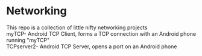 # Networking<br />
This repo is a collection of little nifty networking projects<br />
myTCP- Android TCP Client, forms a TCP connection with an Android phone running "myTCP"<br />
TCPserver2- Android TCP Server, opens a port on an Android phone<br />   
